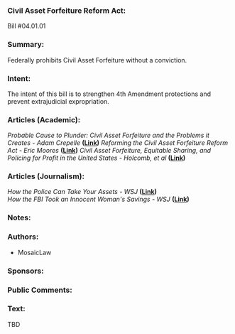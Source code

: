 ### **Civil Asset Forfeiture Reform Act:**
Bill #04.01.01
<br>

### Summary:
Federally prohibits Civil Asset Forfeiture without a conviction.
<br>

### Intent:
The intent of this bill is to strengthen 4th Amendment protections and prevent extrajudicial expropriation. 
<br>

### Articles (Academic):
*Probable Cause to Plunder: Civil Asset Forfeiture and the Problems it Creates - Adam Crepelle* **([Link](https://wfulawpolicyjournaldotcom.files.wordpress.com/2017/06/crepelle_probable_cause_to_plunder.pdf))**
*Reforming the Civil Asset Forfeiture Reform Act - Eric Moores* **([Link](https://arizonalawreview.org/pdf/51-3/51arizlrev777.pdf))**
*Civil Asset Forfeiture, Equitable Sharing, and Policing for Profit in the United States - Holcomb, et al* **([Link](**([Link](https://arizonalawreview.org/pdf/51-3/51arizlrev777.pdf))**))**
<br>

### Articles (Journalism):
*How the Police Can Take Your Assets - WSJ* **([Link](https://www.wsj.com/articles/police-civil-asset-forfeiture-759f5d5))**<br>
*How the FBI Took an Innocent Woman's Savings - WSJ* **([Link](https://www.wsj.com/articles/how-fbi-took-an-innocent-womans-savings-linda-martin-fifth-amendment-forfeiture-us-private-vaults-338fa5c0))**<br>


### Notes:


### Authors:
* MosaicLaw<br>

### Sponsors:

### Public Comments:


### Text:<br>


TBD